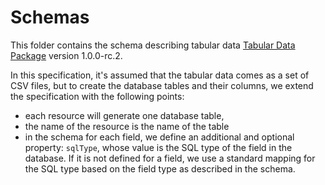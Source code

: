 # Schemas

This folder contains the schema describing tabular data [Tabular Data Package](https://frictionlessdata.io/specs/tabular-data-package/) version 1.0.0-rc.2.

In this specification, it's assumed that the tabular data comes as a set of CSV files, but to create the database tables and their columns, we extend the specification with the following points:

* each resource will generate one database table,
* the name of the resource is the name of the table
* in the schema for each field, we define an additional and optional property: `sqlType`, whose value is the SQL type of the field in the database. If it is not defined for a field, we use a standard mapping for the SQL type based on the field type as described in the schema.
